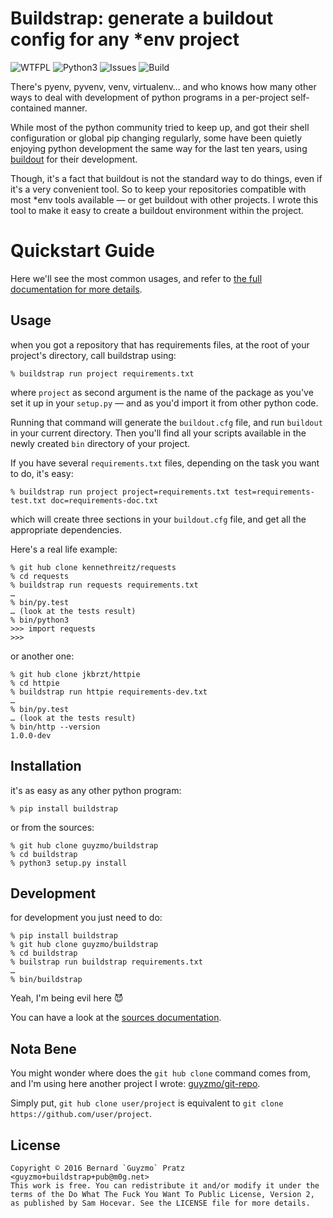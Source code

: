 # Buildstrap: generate a buildout config for any \*env project

![WTFPL](http://www.wtfpl.net/wp-content/uploads/2012/12/wtfpl-badge-2.png)
![Python3](https://img.shields.io/pypi/pyversions/buildstrap.svg)
![Issues](https://img.shields.io/github/issues/guyzmo/buildstrap.svg)
![Build](https://travis-ci.org/guyzmo/buildstrap.svg)

There's pyenv, pyvenv, venv, virtualenv… and who knows how many other ways to
deal with development of python programs in a per-project self-contained
manner.

While most of the python community tried to keep up, and got their shell
configuration or global pip changing regularly, some have been quietly enjoying
python development the same way for the last ten years, using [buildout] for
their development.

Though, it's a fact that buildout is not the standard way to do things, even if
it's a very convenient tool. So to keep your repositories compatible with most
\*env tools available — or get buildout with other projects. I wrote this tool
to make it easy to create a buildout environment within the project.

[buildout]:https://github.com/buildout/buildout/

# Quickstart Guide

Here we'll see the most common usages, and refer to [the full documentation for
more details][doc].

[doc]:https://buildstrap.readthedocs.org/

## Usage

when you got a repository that has requirements files, at the root of your project's
directory, call buildstrap using:

```
% buildstrap run project requirements.txt
```

where `project` as second argument is the name of the package as you've set it
up in your `setup.py` — and as you'd import it from other python code.  

Running that command will generate the `buildout.cfg` file, and run `buildout`
in your current directory. Then you'll find all your scripts available in the
newly created `bin` directory of your project.

If you have several `requirements.txt` files, depending on the task you want to
do, it's easy:

```
% buildstrap run project project=requirements.txt test=requirements-test.txt doc=requirements-doc.txt
```

which will create three sections in your `buildout.cfg` file, and get all the
appropriate dependencies.

Here's a real life example:

```
% git hub clone kennethreitz/requests
% cd requests
% buildstrap run requests requirements.txt
…
% bin/py.test
… (look at the tests result)
% bin/python3
>>> import requests
>>>
```

or another one:

```
% git hub clone jkbrzt/httpie
% cd httpie
% buildstrap run httpie requirements-dev.txt
…
% bin/py.test
… (look at the tests result)
% bin/http --version
1.0.0-dev
```

## Installation

it's as easy as any other python program:

```
% pip install buildstrap
```

or from the sources:

```
% git hub clone guyzmo/buildstrap
% cd buildstrap
% python3 setup.py install
```

## Development

for development you just need to do:

```
% pip install buildstrap
% git hub clone guyzmo/buildstrap
% cd buildstrap
% builstrap run buildstrap requirements.txt
…
% bin/buildstrap
```

Yeah, I'm being evil here 😈

You can have a look at the [sources documentation][srcdoc].

[srcdoc]:http://buildstrap.readthedocs.io/en/latest/buildstrap.html

## Nota Bene

You might wonder where does the `git hub clone` command comes from, and I'm
using here another project I wrote: [guyzmo/git-repo](https://github.com/guyzmo/git-repo).

Simply put, `git hub clone user/project` is equivalent to `git clone https://github.com/user/project`.

## License

    Copyright © 2016 Bernard `Guyzmo` Pratz <guyzmo+buildstrap+pub@m0g.net>
    This work is free. You can redistribute it and/or modify it under the
    terms of the Do What The Fuck You Want To Public License, Version 2,
    as published by Sam Hocevar. See the LICENSE file for more details.



